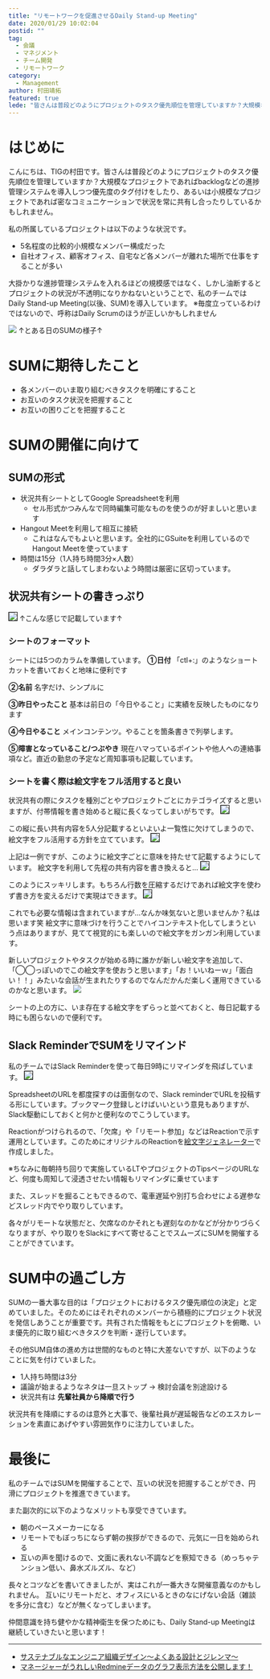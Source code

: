 ```yaml
---
title: "リモートワークを促進させるDaily Stand-up Meeting"
date: 2020/01/29 10:02:04
postid: ""
tag:
  - 会議
  - マネジメント
  - チーム開発
  - リモートワーク
category:
  - Management
author: 村田靖拓
featured: true
lede: "皆さんは普段どのようにプロジェクトのタスク優先順位を管理していますか？大規模なプロジェクトであればbacklogなどの進捗管理システムを導入しつつ優先度のタグ付けをしたり、あるいは小規模なプロジェクトであれば密なコミュニケーションで状況を常に共有し合ったりしているかもしれません。"
---
```

# はじめに
こんにちは、TIGの村田です。皆さんは普段どのようにプロジェクトのタスク優先順位を管理していますか？大規模なプロジェクトであればbacklogなどの進捗管理システムを導入しつつ優先度のタグ付けをしたり、あるいは小規模なプロジェクトであれば密なコミュニケーションで状況を常に共有し合ったりしているかもしれません。

私の所属しているプロジェクトは以下のような状況です。

* 5名程度の比較的小規模なメンバー構成だった
* 自社オフィス、顧客オフィス、自宅など各メンバーが離れた場所で仕事をすることが多い

大掛かりな進捗管理システムを入れるほどの規模感ではなく、しかし油断するとプロジェクトの状況が不透明になりかねないということで、私のチームではDaily Stand-up Meeting(以後、SUM)を導入しています。
※毎度立っているわけではないので、呼称はDaily Scrumのほうが正しいかもしれません

<img src="/images/20200129/photo_20200129_01.jpg" loading="lazy">
↑とある日のSUMの様子↑

# SUMに期待したこと
* 各メンバーのいま取り組むべきタスクを明確にすること
* お互いのタスク状況を把握すること
* お互いの困りごとを把握すること

# SUMの開催に向けて

## SUMの形式
* 状況共有シートとしてGoogle Spreadsheetを利用
    * セル形式かつみんなで同時編集可能なものを使うのが好ましいと思います
* Hangout Meetを利用して相互に接続
    * これはなんでもよいと思います。全社的にGSuiteを利用しているのでHangout Meetを使っています
* 時間は15分（1人持ち時間3分×人数）
    * ダラダラと話してしまわないよう時間は厳密に区切っています。

## 状況共有シートの書きっぷり
<img src="/images/20200129/photo_20200129_02.png" style="border:solid 1px #000000" loading="lazy">
↑こんな感じで記載しています↑

### シートのフォーマット

シートには5つのカラムを準備しています。
**①日付**
 「ctl+:」のようなショートカットを書いておくと地味に便利です

**②名前**
名字だけ、シンプルに

**③昨日やったこと**
基本は前日の「今日やること」に実績を反映したものになります

**④今日やること**
メインコンテンツ。やることを箇条書きで列挙します。

**⑤障害となっていること/つぶやき**
現在ハマっているポイントや他人への連絡事項など。直近の勤怠の予定など周知事項も記載しています。

### シートを書く際は絵文字をフル活用すると良い
状況共有の際にタスクを種別ごとやプロジェクトごとにカテゴライズすると思いますが、付帯情報を書き始めると縦に長くなってしまいがちです。
<img src="/images/20200129/photo_20200129_04.png" class="img-small-size" style="border:solid 1px #000000" loading="lazy">

この縦に長い共有内容を5人分記載するといよいよ一覧性に欠けてしまうので、絵文字をフル活用する方針を立てています。
<img src="/images/20200129/photo_20200129_05.png" class="img-small-size" style="border:solid 1px #000000" loading="lazy">

上記は一例ですが、このように絵文字ごとに意味を持たせて記載するようにしています。
絵文字を利用して先程の共有内容を書き換えると...
<img src="/images/20200129/photo_20200129_06.png" class="img-small-size" style="border:solid 1px #000000" loading="lazy">

このようにスッキリします。もちろん行数を圧縮するだけであれば絵文字を使わず書き方を変えるだけで実現はできます。
<img src="/images/20200129/photo_20200129_07.png" class="img-small-size" style="border:solid 1px #000000" loading="lazy">

これでも必要な情報は含まれていますが...なんか味気ないと思いませんか？私は思います笑
絵文字に意味づけを行うことでハイコンテキスト化してしまうという点はありますが、見てて視覚的にも楽しいので絵文字をガンガン利用しています。

新しいプロジェクトやタスクが始める時に誰かが新しい絵文字を追加して、「◯◯っぽいのでこの絵文字を使おうと思います」「お！いいねーｗ」「面白い！！」みたいな会話が生まれたりするのでなんだかんだ楽しく運用できているのかなと思います。
<img src="/images/20200129/photo_20200129_08.png" class="img-small-size" loading="lazy">

シートの上の方に、いま存在する絵文字をずらっと並べておくと、毎日記載する時にも困らないので便利です。

## Slack ReminderでSUMをリマインド

私のチームではSlack Reminderを使って毎日9時にリマインダを飛ばしています。
<img src="/images/20200129/photo_20200129_09.png" style="border:solid 1px #000000" loading="lazy">

SpreadsheetのURLを都度探すのは面倒なので、Slack reminderでURLを投稿する形にしています。ブックマーク登録しとけばいいという意見もありますが、Slack駆動にしておくと何かと便利なのでこうしています。

Reactionがつけられるので、「欠席」や「リモート参加」などはReactionで示す運用としています。このためにオリジナルのReactionを[絵文字ジェネレーター](https://emoji-gen.ninja/)で作成しました。

※ちなみに毎朝持ち回りで実施しているLTやプロジェクトのTipsページのURLなど、何度も周知して浸透させたい情報もリマインダに乗せています

また、スレッドを掘ることもできるので、電車遅延や別打ち合わせによる遅参などスレッド内でやり取りしています。

各々がリモートな状態だと、欠席なのかそれとも遅刻なのかなどが分かりづらくなりますが、やり取りをSlackにすべて寄せることでスムーズにSUMを開催することができています。

# SUM中の過ごし方
SUMの一番大事な目的は「プロジェクトにおけるタスク優先順位の決定」と定めていました。そのためにはそれぞれのメンバーから積極的にプロジェクト状況を発信しあうことが重要です。共有された情報をもとにプロジェクトを俯瞰、いま優先的に取り組むべきタスクを判断・遂行しています。

その他SUM自体の進め方は世間的なものと特に大差ないですが、以下のようなことに気を付けていました。

* 1人持ち時間は3分
* 議論が始まるようなネタは一旦ストップ → 検討会議を別途設ける
* 状況共有は **先輩社員から降順で行う**

状況共有を降順にするのは意外と大事で、後輩社員が遅延報告などのエスカレーションを素直にあげやすい雰囲気作りに注力していました。

# 最後に
私のチームではSUMを開催することで、互いの状況を把握することができ、円滑にプロジェクトを推進できています。

また副次的に以下のようなメリットも享受できています。

* 朝のペースメーカーになる
* リモートでもぼっちにならず朝の挨拶ができるので、元気に一日を始められる
* 互いの声を聞けるので、文面に表れない不調などを察知できる（めっちゃテンション低い、鼻水ズルズル、など）

長々とコツなどを書いてきましたが、実はこれが一番大きな開催意義なのかもしれません。
互いにリモートだと、オフィスにいるときのなにげない会話（雑談を多分に含む）などが無くなってしまいます。

仲間意識を持ち健やかな精神衛生を保つためにも、Daily Stand-up Meetingは継続していきたいと思います！

----

* [サステナブルなエンジニア組織デザイン～よくある設計とジレンマ～](/articles/20190917/)
* [マネージャーがうれしいRedmineデータのグラフ表示方法を公開します！](/articles/20190703/)

